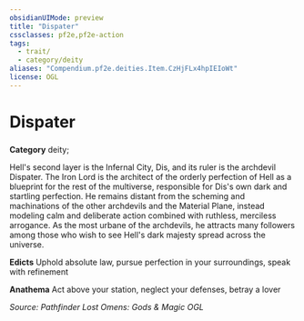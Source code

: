 ```yaml
---
obsidianUIMode: preview
title: "Dispater"
cssclasses: pf2e,pf2e-action
tags:
  - trait/
  - category/deity
aliases: "Compendium.pf2e.deities.Item.CzHjFLx4hpIEIoWt"
license: OGL
---
```

# Dispater

### 

**Category** deity; 




Hell's second layer is the Infernal City, Dis, and its ruler is the archdevil Dispater. The Iron Lord is the architect of the orderly perfection of Hell as a blueprint for the rest of the multiverse, responsible for Dis's own dark and startling perfection. He remains distant from the scheming and machinations of the other archdevils and the Material Plane, instead modeling calm and deliberate action combined with ruthless, merciless arrogance. As the most urbane of the archdevils, he attracts many followers among those who wish to see Hell's dark majesty spread across the universe.

**Edicts** Uphold absolute law, pursue perfection in your surroundings, speak with refinement

**Anathema** Act above your station, neglect your defenses, betray a lover

*Source: Pathfinder Lost Omens: Gods & Magic*
*OGL*